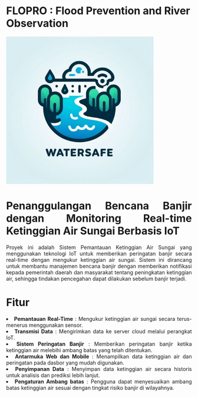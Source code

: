 # FLOPRO : Flood Prevention and River Observation
<!DOCTYPE html>
<html lang="id">
<head>
    <meta charset="UTF-8">
    <meta name="viewport" content="width=device-width, initial-scale=1.0">
    <meta http-equiv="X-UA-Compatible" content="ie=edge">
    <img src= "https://github.com/RaihanKP10/FLOPRO-Flood-Prevention-and-River-Observation/blob/main/Assets/logo%20watersafe.jpg"  width = 400>

</head>
<body>
    <div  align=justify>
        <h1>Penanggulangan Bencana Banjir dengan Monitoring Real-time Ketinggian Air Sungai Berbasis IoT</h1>
        <p>Proyek ini adalah Sistem Pemantauan Ketinggian Air Sungai yang menggunakan teknologi IoT untuk memberikan peringatan banjir secara real-time dengan mengukur ketinggian air sungai. Sistem ini dirancang untuk membantu manajemen bencana banjir dengan memberikan notifikasi kepada pemerintah daerah dan masyarakat tentang peningkatan ketinggian air, sehingga tindakan pencegahan dapat dilakukan sebelum banjir terjadi.</p>
    </div>
<div align = justify>
    <h1>Fitur</h1>
        <li><b>Pemantauan Real-Time</b>     : Mengukur ketinggian air sungai secara terus-menerus menggunakan sensor.</li>
        <li><b>Transmisi Data</b>           : Mengirimkan data ke server cloud melalui perangkat IoT.</li>
        <li><b>Sistem Peringatan Banjir</b> : Memberikan peringatan banjir ketika ketinggian air melebihi ambang batas yang telah ditentukan.</li>
        <li><b>Antarmuka Web dan Mobile</b> : Menampilkan data ketinggian air dan peringatan pada dasbor yang mudah digunakan.</li>
        <li><b>Penyimpanan Data</b>         : Menyimpan data ketinggian air secara historis untuk analisis dan prediksi lebih lanjut.</li>
        <li><b>Pengaturan Ambang batas</b>  : Pengguna dapat menyesuaikan ambang batas ketinggian air sesuai dengan tingkat risiko banjir di wilayahnya.</li>
</div>
</body>
